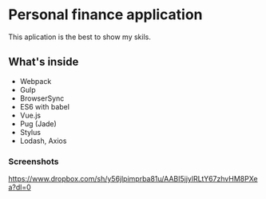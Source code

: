 # Personal finance application

This aplication is the best to show my skils. 


## What's inside

- Webpack
- Gulp
- BrowserSync
- ES6 with babel
- Vue.js
- Pug (Jade)
- Stylus
- Lodash, Axios


### Screenshots
https://www.dropbox.com/sh/y56jlpimprba81u/AABI5jjylRLtY67zhvHM8PXea?dl=0
